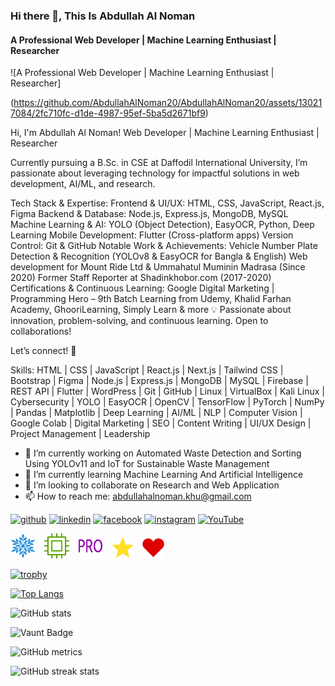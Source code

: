 ### Hi there 👋, This Is Abdullah Al Noman
#### A Professional Web Developer | Machine Learning Enthusiast | Researcher
![A Professional Web Developer | Machine Learning Enthusiast | Researcher]

(https://github.com/AbdullahAlNoman20/AbdullahAlNoman20/assets/130217084/2fc710fc-d1de-4987-95ef-5ba5d2671bf9)

Hi, I'm Abdullah Al Noman!
Web Developer | Machine Learning Enthusiast | Researcher

Currently pursuing a B.Sc. in CSE at Daffodil International University, I’m passionate about leveraging technology for impactful solutions in web development, AI/ML, and research.

Tech Stack & Expertise:
Frontend & UI/UX: HTML, CSS, JavaScript, React.js, Figma
Backend & Database: Node.js, Express.js, MongoDB, MySQL
Machine Learning & AI: YOLO (Object Detection), EasyOCR, Python, Deep Learning
Mobile Development: Flutter (Cross-platform apps)
Version Control: Git & GitHub
Notable Work & Achievements:
Vehicle Number Plate Detection & Recognition (YOLOv8 & EasyOCR for Bangla & English)
Web development for Mount Ride Ltd & Ummahatul Muminin Madrasa (Since 2020)
Former Staff Reporter at Shadinkhobor.com (2017-2020)
Certifications & Continuous Learning:
Google Digital Marketing | Programming Hero – 9th Batch
Learning from Udemy, Khalid Farhan Academy, GhooriLearning, Simply Learn & more
💡 Passionate about innovation, problem-solving, and continuous learning. Open to collaborations!

Let’s connect! 🚀

Skills: HTML | CSS | JavaScript | React.js | Next.js | Tailwind CSS | Bootstrap | Figma | Node.js | Express.js | MongoDB | MySQL | Firebase | REST API | Flutter | WordPress | Git | GitHub | Linux | VirtualBox | Kali Linux | Cybersecurity | YOLO | EasyOCR | OpenCV | TensorFlow | PyTorch | NumPy | Pandas | Matplotlib | Deep Learning | AI/ML | NLP | Computer Vision | Google Colab | Digital Marketing | SEO | Content Writing | UI/UX Design | Project Management | Leadership

- 🔭 I’m currently working on Automated Waste Detection and Sorting Using YOLOv11 and IoT for Sustainable Waste Management 
- 🌱 I’m currently learning Machine Learning And Artificial Intelligence 
- 👯 I’m looking to collaborate on Research and Web Application 
- 📫 How to reach me: abdullahalnoman.khu@gmail.com 


[<img src='https://cdn.jsdelivr.net/npm/simple-icons@3.0.1/icons/github.svg' alt='github' height='40'>](https://github.com/https://github.com/AbdullahAlNoman20)  [<img src='https://cdn.jsdelivr.net/npm/simple-icons@3.0.1/icons/linkedin.svg' alt='linkedin' height='40'>](https://www.linkedin.com/in/https://www.linkedin.com/in/abdullah-al-noman-khu//)  [<img src='https://cdn.jsdelivr.net/npm/simple-icons@3.0.1/icons/facebook.svg' alt='facebook' height='40'>](https://www.facebook.com/https://www.facebook.com/abdullahanoman07/)  [<img src='https://cdn.jsdelivr.net/npm/simple-icons@3.0.1/icons/instagram.svg' alt='instagram' height='40'>](https://www.instagram.com/https://www.instagram.com/a.n.1.0//)  [<img src='https://cdn.jsdelivr.net/npm/simple-icons@3.0.1/icons/youtube.svg' alt='YouTube' height='40'>](https://www.youtube.com/channel/https://www.youtube.com/@AbdullahAlNoman./featured)  

<a href='https://archiveprogram.github.com/'><img src='https://raw.githubusercontent.com/acervenky/animated-github-badges/master/assets/acbadge.gif' width='40' height='40'></a> <a href='https://docs.github.com/en/developers'><img src='https://raw.githubusercontent.com/acervenky/animated-github-badges/master/assets/devbadge.gif' width='40' height='40'></a> <a href='https://github.com/pricing'><img src='https://raw.githubusercontent.com/acervenky/animated-github-badges/master/assets/pro.gif' width='40' height='40'></a> <a href='https://stars.github.com/'><img src='https://raw.githubusercontent.com/acervenky/animated-github-badges/master/assets/starbadge.gif' width='35' height='35'></a> <a href='https://docs.github.com/en/github/supporting-the-open-source-community-with-github-sponsors'><img src='https://raw.githubusercontent.com/acervenky/animated-github-badges/master/assets/sponsorbadge.gif' width='35' height='35'></a> 

[![trophy](https://github-profile-trophy.vercel.app/?username=https://github.com/AbdullahAlNoman20)](https://github.com/ryo-ma/github-profile-trophy)

[![Top Langs](https://github-readme-stats.vercel.app/api/top-langs/?username=https://github.com/AbdullahAlNoman20)](https://github.com/anuraghazra/github-readme-stats)

![GitHub stats](https://github-readme-stats.vercel.app/api?username=https://github.com/AbdullahAlNoman20&show_icons=true&count_private=true)  

![Vaunt Badge](https://api.vaunt.dev/v1/github/entities/https://github.com/AbdullahAlNoman20/contributions?format=svg&private=true)  

![GitHub metrics](https://metrics.lecoq.io/https://github.com/AbdullahAlNoman20)  

![GitHub streak stats](https://streak-stats.demolab.com/?user=https://github.com/AbdullahAlNoman20)  

